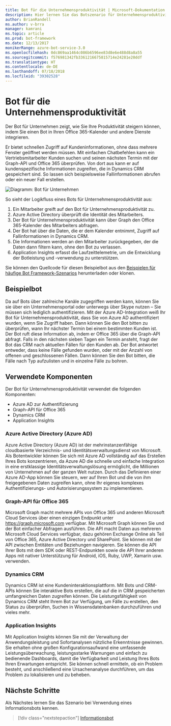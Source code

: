 ```yaml
---
title: Bot für die Unternehmensproduktivität | Microsoft-Dokumentation
description: Hier lernen Sie das Botszenario für Unternehmensproduktivität mit Bot Framework kennen.
author: BrianRandell
ms.author: v-brra
manager: kamrani
ms.topic: article
ms.prod: bot-framework
ms.date: 12/13/2017
monikerRange: azure-bot-service-3.0
ms.openlocfilehash: 0dc869aa1464c086b6596ee83d8e6e488d8a8a55
ms.sourcegitcommit: f576981342fb3361216675815714e24281e20ddf
ms.translationtype: HT
ms.contentlocale: de-DE
ms.lasthandoff: 07/18/2018
ms.locfileid: "39302528"
---
```

# <a name="enterprise-productivity-bot-scenario"></a>Bot für die Unternehmensproduktivität
Der Bot für Unternehmen zeigt, wie Sie Ihre Produktivität steigern können, indem Sie einen Bot in Ihren Office 365-Kalender und andere Dienste integrieren.

Er bietet schnellen Zugriff auf Kundeninformationen, ohne dass mehrere Fenster geöffnet werden müssen. Mit einfachen Chatbefehlen kann ein Vertriebsmitarbeiter Kunden suchen und seinen nächsten Termin mit der Graph-API und Office 365 überprüfen. Von dort aus kann er auf kundenspezifische Informationen zugreifen, die in Dynamics CRM gespeichert sind. So lassen sich beispielsweise Fallinformationen abrufen oder ein neuer Fall erstellen.

![Diagramm: Bot für Unternehmen](~/media/scenarios/bot-service-scenario-enterprise-bot.png)

So sieht der Logikfluss eines Bots für Unternehmensproduktivität aus:

1. Ein Mitarbeiter greift auf den Bot für Unternehmensproduktivität zu.
2. Azure Active Directory überprüft die Identität des Mitarbeiters.
3. Der Bot für Unternehmensproduktivität kann über Graph den Office 365-Kalender des Mitarbeiters abfragen.
4. Der Bot hat über die Daten, die er dem Kalender entnimmt, Zugriff auf Fallinformationen in Dynamics CRM.
5. Die Informationen werden an den Mitarbeiter zurückgegeben, der die Daten dann filtern kann, ohne den Bot zu verlassen.
6. Application Insights erfasst die Laufzeittelemetrie, um die Entwicklung der Botleistung und -verwendung zu unterstützen.

Sie können den Quellcode für diesen Beispielbot aus den [Beispielen für häufige Bot Framework-Szenarios](https://aka.ms/bot/scenarios) herunterladen oder klonen.

## <a name="sample-bot"></a>Beispielbot
Da auf Bots über zahlreiche Kanäle zugegriffen werden kann, können Sie sie über ein Unternehmensportal oder unterwegs über Skype nutzen – Sie müssen sich lediglich authentifizieren. Mit der Azure AD-Integration weiß Ihr Bot für Unternehmensproduktivität, dass Sie von Azure AD authentifiziert wurden, wenn Sie Zugriff haben. Dann können Sie den Bot bitten zu überprüfen, wann Ihr nächster Termin bei einem bestimmten Kunden ist. Der Bot ruft diese Information ab, indem er Office 365 über die Graph-API abfragt. Falls in den nächsten sieben Tagen ein Termin ansteht, fragt der Bot das CRM nach aktuellen Fällen für den Kunden ab. Der Bot antwortet entweder, dass keine Fälle gefunden wurden, oder mit der Anzahl von offenen und geschlossenen Fällen. Dann können Sie den Bot bitten, die Fälle nach Typ aufzulisten und in einzelne Fälle zu bohren.

## <a name="components-youll-use"></a>Verwendete Komponenten
Der Bot für Unternehmensproduktivität verwendet die folgenden Komponenten:
-   Azure AD zur Authentifizierung
-   Graph-API für Office 365
-   Dynamics CRM
-   Application Insights

### <a name="azure-active-directory-azure-ad"></a>Azure Active Directory (Azure AD)
Azure Active Directory (Azure AD) ist der mehrinstanzenfähige cloudbasierte Verzeichnis- und Identitätsverwaltungsdienst von Microsoft. Als Botentwickler können Sie sich mit Azure AD vollständig auf das Erstellen Ihres Bots konzentrieren, da Azure AD die schnelle und einfache Integration in eine erstklassige Identitätsverwaltungslösung ermöglicht, die Millionen von Unternehmen auf der ganzen Welt nutzen. Durch das Definieren einer Azure AD-App können Sie steuern, wer auf Ihren Bot und die von ihm freigegebenen Daten zugreifen kann, ohne Ihr eigenes komplexes Authentifizierungs- und Autorisierungssystem zu implementieren.

### <a name="graph-api-to-office-365"></a>Graph-API für Office 365
Microsoft Graph macht mehrere APIs von Office 365 und anderen Microsoft Cloud Services über einen einzigen Endpunkt unter https://graph.microsoft.com verfügbar. Mit Microsoft Graph können Sie und der Bot einfacher Abfragen ausführen. Die API macht Daten aus mehreren Microsoft Cloud Services verfügbar, dazu gehören Exchange Online als Teil von Office 365, Azure Active Directory und SharePoint. Sie können mit der API zwischen Entitäten und Beziehungen navigieren. Sie können die API Ihrer Bots mit dem SDK oder REST-Endpunkten sowie die API Ihrer anderen Apps mit nativer Unterstützung für Android, iOS, Ruby, UWP, Xamarin usw. verwenden.

### <a name="dynamics-crm"></a>Dynamics CRM
Dynamics CRM ist eine Kundeninteraktionsplattform. Mit Bots und CRM-APIs können Sie interaktive Bots erstellen, die auf die in CRM gespeicherten umfangreichen Daten zugreifen können. Die Leistungsfähigkeit von Dynamics CRM steht Ihrem Bot zur Verfügung, um Fälle zu erstellen, den Status zu überprüfen, Suchen in Wissensdatenbanken durchzuführen und vieles mehr.

### <a name="application-insights"></a>Application Insights
Mit Application Insights können Sie mit der Verwaltung der Anwendungsleistung und Sofortanalysen nützliche Erkenntnisse gewinnen. Sie erhalten ohne großen Konfigurationsaufwand eine umfassende Leistungsüberwachung, leistungsstarke Warnungen und einfach zu bedienende Dashboards, damit die Verfügbarkeit und Leistung Ihres Bots Ihren Erwartungen entspricht. Sie können schnell ermitteln, ob ein Problem besteht, und anschließend eine Ursachenanalyse durchführen, um das Problem zu lokalisieren und zu beheben.

## <a name="next-steps"></a>Nächste Schritte
Als Nächstes lernen Sie das Szenario bei Verwendung eines Informationsbots kennen.

> [!div class="nextstepaction"]
> [Informationsbot](bot-service-scenario-informational.md)
